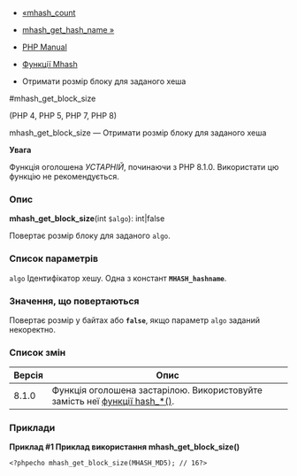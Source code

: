 - [«mhash_count](function.mhash-count.md)
- [mhash_get_hash_name »](function.mhash-get-hash-name.md)

- [PHP Manual](index.md)
- [Функції Mhash](ref.mhash.md)
- Отримати розмір блоку для заданого хеша

#mhash_get_block_size

(PHP 4, PHP 5, PHP 7, PHP 8)

mhash_get_block_size — Отримати розмір блоку для заданого хеша

**Увага**

Функція оголошена *УСТАРНІЙ*, починаючи з PHP 8.1.0. Використати цю
функцію не рекомендується.

### Опис

**mhash_get_block_size**(int `$algo`): int\|false

Повертає розмір блоку для заданого `algo`.

### Список параметрів

`algo`
Ідентифікатор хешу. Одна з констант **`MHASH_hashname`**.

### Значення, що повертаються

Повертає розмір у байтах або **`false`**, якщо параметр `algo` заданий
некоректно.

### Список змін

| Версія | Опис                                                                                      |
| ------ | ----------------------------------------------------------------------------------------- |
| 8.1.0  | Функція оголошена застарілою. Використовуйте замість неї [функції hash_*()](ref.hash.md). |

### Приклади

**Приклад #1 Приклад використання **mhash_get_block_size()****

`<?phpecho mhash_get_block_size(MHASH_MD5); // 16?> `
